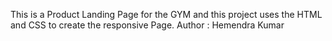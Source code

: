 This is a Product Landing Page for the GYM and this project uses the HTML and CSS to create the responsive Page.
Author : Hemendra Kumar
